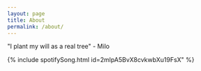 ```yaml
---
layout: page
title: About
permalink: /about/
---
```


"I plant my will as a real tree" - Milo

{% include spotifySong.html id=2mlpA5BvX8cvkwbXu19FsX" %}
